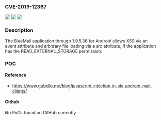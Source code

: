 ### [CVE-2019-12367](https://cve.mitre.org/cgi-bin/cvename.cgi?name=CVE-2019-12367)
![](https://img.shields.io/static/v1?label=Product&message=n%2Fa&color=blue)
![](https://img.shields.io/static/v1?label=Version&message=n%2Fa&color=blue)
![](https://img.shields.io/static/v1?label=Vulnerability&message=n%2Fa&color=brighgreen)

### Description

The BlueMail application through 1.9.5.36 for Android allows XSS via an event attribute and arbitrary file loading via a src attribute, if the application has the READ_EXTERNAL_STORAGE permission.

### POC

#### Reference
- https://www.gubello.me/blog/javascript-injection-in-six-android-mail-clients/

#### Github
No PoCs found on GitHub currently.

